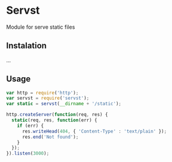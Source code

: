 # Servst

  Module for serve static files

## Instalation

  ...

## Usage

```js
var http = require('http');
var servst = require('servst');
var static = servst(__dirname + '/static');

http.createServer(function(req, res) {
  static(req, res, function(err) {
    if (err) {
      res.writeHead(404, { 'Content-Type' : 'text/plain' });
      res.end('Not found');
    }
  });
}).listen(3000);
```
